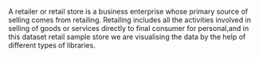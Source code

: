 A retailer or retail store is a business enterprise whose primary source of selling comes 
from retailing. Retailing includes all the activities involved in selling of goods or services directly to final consumer for personal,and in this dataset retail sample store we are visualising the data by the help of different types of libraries. 
